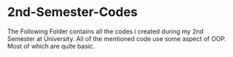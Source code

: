 # 2nd-Semester-Codes
The Following Folder contains all the codes i created during my 2nd Semester at University.
All of the mentioned code use some aspect of OOP. Most of which are quite basic.
